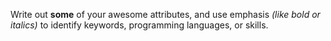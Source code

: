Write out **some** of your awesome attributes, and use emphasis *(like bold or italics)* to identify keywords, programming languages, or skills. 
